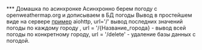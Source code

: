 ***  Домашка по асинхронке
Асинхронно берем погоду с openweathermap.org и дописываем в БД погоды
Вывод в простейшем виде на сервере [пример](http://openweathermap.org)  aiohttp, url='/' вывод последних значений погоды по каждому городу
, url = '/{Название_города} - вывод всей погоды по конкретному городу, url = '/delete' - удаление базы данных с погодой.
